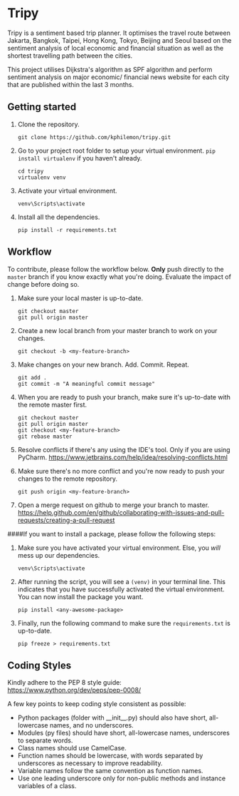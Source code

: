 # Tripy
Tripy is a sentiment based trip planner. It optimises the travel route between Jakarta, Bangkok, Taipei, Hong Kong, Tokyo, Beijing and Seoul
based on the sentiment analysis of local economic and financial situation as well as the shortest travelling path between the cities.

This project utilises Dijkstra's algorithm as SPF algorithm and perform sentiment analysis on major economic/ financial news website for each city
that are published within the last 3 months.

## Getting started
1. Clone the repository.

    ```
    git clone https://github.com/kphilemon/tripy.git
    ```
2. Go to your project root folder to setup your virtual environment. `pip install virtualenv` if you haven't already.
    ```
    cd tripy
    virtualenv venv
    ```
3. Activate your virtual environment.
    ```
    venv\Scripts\activate
    ```
4. Install all the dependencies.
    ```
    pip install -r requirements.txt
    ```

## Workflow
To contribute, please follow the workflow below. **Only** push directly to the `master` branch if you know exactly what you're doing. Evaluate the impact of change before doing so.

1. Make sure your local master is up-to-date.

    ```
    git checkout master
    git pull origin master
    ```
2. Create a new local branch from your master branch to work on your changes.
    ```
    git checkout -b <my-feature-branch>
    ```
3. Make changes on your new branch. Add. Commit. Repeat.
    ```
    git add .
    git commit -m "A meaningful commit message"
    ```
4. When you are ready to push your branch, make sure it's up-to-date with the remote master first.
    ```
    git checkout master
    git pull origin master
    git checkout <my-feature-branch>
    git rebase master
    ```
5. Resolve conflicts if there's any using the IDE's tool. Only if you are using PyCharm.
    https://www.jetbrains.com/help/idea/resolving-conflicts.html

6. Make sure there's no more conflict and you're now ready to push your changes to the remote repository.
    ```
    git push origin <my-feature-branch>
    ```
7. Open a merge request on github to merge your branch to master.
    https://help.github.com/en/github/collaborating-with-issues-and-pull-requests/creating-a-pull-request


####If you want to install a package, please follow the following steps:
1. Make sure you have activated your virtual environment. Else, you *will* mess up our dependencies.

    ```
    venv\Scripts\activate
    ```
2. After running the script, you will see a `(venv)` in your terminal line. This indicates that you have successfully activated the virtual environment.
   You can now install the package you want.
    ```
    pip install <any-awesome-package>
    ```
3. Finally, run the following command to make sure the `requirements.txt` is up-to-date.
    ```
    pip freeze > requirements.txt
    ```

## Coding Styles
Kindly adhere to the PEP 8 style guide: https://www.python.org/dev/peps/pep-0008/

A few key points to keep coding style consistent as possible:
- Python packages (folder with \_\_init__.py) should also have short, all-lowercase names, and no underscores.
- Modules (py files) should have short, all-lowercase names, underscores to separate words.
- Class names should use CamelCase.
- Function names should be lowercase, with words separated by underscores as necessary to improve readability.
- Variable names follow the same convention as function names.
- Use one leading underscore only for non-public methods and instance variables of a class.